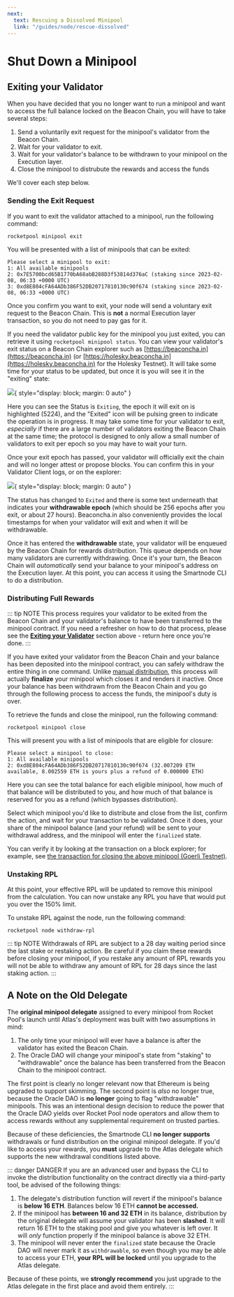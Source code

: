 ```yaml
---
next: 
  text: Rescuing a Dissolved Minipool 
  link: "/guides/node/rescue-dissolved"
---
```



# Shut Down a Minipool

## Exiting your Validator

When you have decided that you no longer want to run a minipool and want to access the full balance locked on the Beacon Chain, you will have to take several steps:

1. Send a voluntarily exit request for the minipool's validator from the Beacon Chain.
2. Wait for your validator to exit.
3. Wait for your validator's balance to be withdrawn to your minipool on the Execution layer.
4. Close the minipool to distrubute the rewards and access the funds

We'll cover each step below.

### Sending the Exit Request

If you want to exit the validator attached to a minipool, run the following command:

```
rocketpool minipool exit
```

You will be presented with a list of minipools that can be exited:

```
Please select a minipool to exit:
1: All available minipools
2: 0x7E5700bcd65B1770bA68abB288D3f53814d376aC (staking since 2023-02-08, 06:33 +0000 UTC)
3: 0xd8E804cFA64ADb386F52DB20717810130c90f674 (staking since 2023-02-08, 06:33 +0000 UTC)
```

Once you confirm you want to exit, your node will send a voluntary exit request to the Beacon Chain.
This is **not** a normal Execution layer transaction, so you do not need to pay gas for it.

If you need the validator public key for the minipool you just exited, you can retrieve it using `rocketpool minipool status`.
You can view your validator's exit status on a Beacon Chain explorer such as [https://beaconcha.in](https://beaconcha.in) (or [https://holesky.beaconcha.in](https://holesky.beaconcha.in) for the Holesky Testnet).
It will take some time for your status to be updated, but once it is you will see it in the "exiting" state:

![](./images/exiting.png){ style="display: block; margin: 0 auto" }

Here you can see the Status is `Exiting`, the epoch it will exit on is highlighted (5224), and the "Exited" icon will be pulsing green to indicate the operation is in progress.
It may take some time for your validator to exit, _especially_ if there are a large number of validators exiting the Beacon Chain at the same time; the protocol is designed to only allow a small number of validators to exit per epoch so you may have to wait your turn.

Once your exit epoch has passed, your validator will officially exit the chain and will no longer attest or propose blocks.
You can confirm this in your Validator Client logs, or on the explorer:

![](./images/exited.png){ style="display: block; margin: 0 auto" }

The status has changed to `Exited` and there is some text underneath that indicates your **withdrawable epoch** (which should be 256 epochs after you exit, or about 27 hours).
Beaconcha.in also conveniently provides the local timestamps for when your validator will exit and when it will be withdrawable.

Once it has entered the **withdrawable** state, your validator will be enqueued by the Beacon Chain for rewards distribution.
This queue depends on how many validators are currently withdrawing.
Once it's your turn, the Beacon Chain will _automatically_ send your balance to your minipool's address on the Execution layer.
At this point, you can access it using the Smartnode CLI to do a distribution.

### Distributing Full Rewards

::: tip NOTE
This process requires your validator to be exited from the Beacon Chain and your validator's balance to have been transferred to the minipool contract.
If you need a refresher on how to do that process, please see the [**Exiting your Validator**](#exiting-your-validator) section above - return here once you're done.
:::

If you have exited your validator from the Beacon Chain and your balance has been deposited into the minipool contract, you can safely withdraw the entire thing in one command.
Unlike [manual distribution](skimming#manual-distribution), this process will actually **finalize** your minipool which closes it and renders it inactive.
Once your balance has been withdrawn from the Beacon Chain and you go through the following process to access the funds, the minipool's duty is over.

To retrieve the funds and close the minipool, run the following command:

```
rocketpool minipool close
```

This will present you with a list of minipools that are eligible for closure:

```
Please select a minipool to close:
1: All available minipools
2: 0xd8E804cFA64ADb386F52DB20717810130c90f674 (32.007209 ETH available, 8.002559 ETH is yours plus a refund of 0.000000 ETH)
```

Here you can see the total balance for each eligible minipool, how much of that balance will be distributed to you, and how much of that balance is reserved for you as a refund (which bypasses distribution).

Select which minipool you'd like to distribute and close from the list, confirm the action, and wait for your transaction to be validated.
Once it does, your share of the minipool balance (and your refund) will be sent to your withdrawal address, and the minipool will enter the `finalized` state.

You can verify it by looking at the transaction on a block explorer; for example, see [the transaction for closing the above minipool (Goerli Testnet)](https://goerli.etherscan.io/tx/0xe81415b3b66f9b42d43ac17a0983e792725726c9fdd35ac855745bd12a053509).

### Unstaking RPL

At this point, your effective RPL will be updated to remove this minipool from the calculation.
You can now unstake any RPL you have that would put you over the 150% limit.

To unstake RPL against the node, run the following command:

```
rocketpool node withdraw-rpl
```

::: tip NOTE
Withdrawals of RPL are subject to a 28 day waiting period since the last stake or restaking action. Be careful if you claim these rewards before closing your minipool, if you restake any amount of RPL rewards you will not be able to withdraw any amount of RPL for 28 days since the last staking action.
:::

## A Note on the Old Delegate

The **original minipool delegate** assigned to every minipool from Rocket Pool's launch until Atlas's deployment was built with two assumptions in mind:

1. The only time your minipool will ever have a balance is after the validator has exited the Beacon Chain.
2. The Oracle DAO will change your minipool's state from "staking" to "withdrawable" once the balance has been transferred from the Beacon Chain to the minipool contract.

The first point is clearly no longer relevant now that Ethereum is being upgraded to support skimming.
The second point is _also_ no longer true, because the Oracle DAO is **no longer** going to flag "withdrawable" minipools.
This was an intentional design decision to reduce the power that the Oracle DAO yields over Rocket Pool node operators and allow them to access rewards without any supplemental requirement on trusted parties.

Because of these deficiencies, the Smartnode CLI **no longer supports** withdrawals or fund distribution on the original minipool delegate.
If you'd like to access your rewards, you **must** upgrade to the Atlas delegate which supports the new withdrawal conditions listed above.

::: danger DANGER
If you are an advanced user and bypass the CLI to invoke the distribution functionality on the contract directly via a third-party tool, be advised of the following things:

1. The delegate's distribution function will revert if the minipool's balance is **below 16 ETH**. Balances below 16 ETH **cannot be accessed.**
2. If the minipool has **between 16 and 32 ETH** in its balance, distribution by the original delegate will assume your validator has been **slashed**. It will return 16 ETH to the staking pool and give you whatever is left over. It will _only_ function properly if the minipool balance is above 32 ETH.
3. The minipool will never enter the `finalized` state because the Oracle DAO will never mark it as `withdrawable`, so even though you may be able to access your ETH, **your RPL will be locked** until you upgrade to the Atlas delegate.

Because of these points, we **strongly recommend** you just upgrade to the Atlas delegate in the first place and avoid them entirely.
:::
